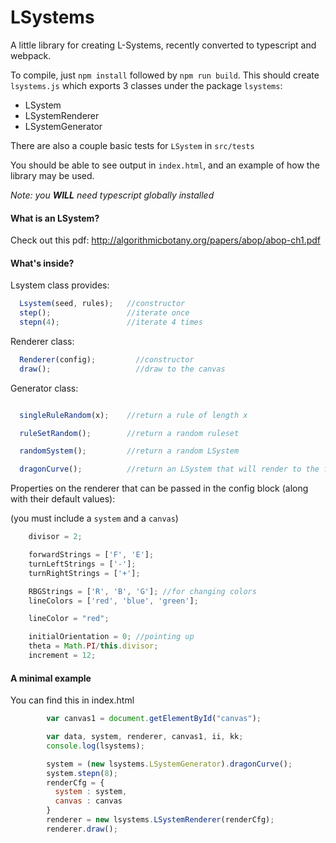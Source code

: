 # LSystems

A little library for creating L-Systems, recently converted to typescript and webpack.

To compile, just `npm install` followed by `npm run build`. This should create `lsystems.js` which exports 3 classes under the package `lsystems`:

* LSystem
* LSystemRenderer
* LSystemGenerator

There are also a couple basic tests for `LSystem` in `src/tests`

You should be able to see output in `index.html`, and an example of how the library may be used.

*Note: you **WILL** need typescript globally installed*

#### What is an LSystem?

Check out this pdf:
http://algorithmicbotany.org/papers/abop/abop-ch1.pdf

#### What's inside?

Lsystem class provides:

```javascript
  Lsystem(seed, rules);   //constructor
  step();                 //iterate once
  stepn(4);               //iterate 4 times
```

Renderer class:

```javascript
  Renderer(config);         //constructor
  draw();                   //draw to the canvas
```

Generator class:

```javascript

  singleRuleRandom(x);    //return a rule of length x

  ruleSetRandom();        //return a random ruleset

  randomSystem();         //return a random LSystem

  dragonCurve();          //return an LSystem that will render to the famous "dragon curve"
```

Properties on the renderer that can be passed in the config block (along with their default values):

(you must include a `system` and a `canvas`)

```javascript
    divisor = 2;

    forwardStrings = ['F', 'E'];
    turnLeftStrings = ['-'];
    turnRightStrings = ['+'];

    RBGStrings = ['R', 'B', 'G']; //for changing colors
    lineColors = ['red', 'blue', 'green'];

    lineColor = "red";

    initialOrientation = 0;	//pointing up
    theta = Math.PI/this.divisor;
    increment = 12;

```

#### A minimal example

You can find this in index.html

```javascript
      	var canvas1 = document.getElementById("canvas");

      	var data, system, renderer, canvas1, ii, kk;
        console.log(lsystems);

        system = (new lsystems.LSystemGenerator).dragonCurve();
        system.stepn(8);
        renderCfg = {
          system : system,
          canvas : canvas
        }
        renderer = new lsystems.LSystemRenderer(renderCfg);
        renderer.draw();
```
